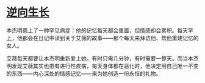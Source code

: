 # [逆向生长](https://hoo.be/ytsp)

本杰明患上了一种罕见病症：他的记忆每天都会重置，但情感却会累积。每天早上，他都会在日记中读到关于艾薇的故事——那个每天来拜访他、帮他重建记忆的女人。

艾薇每天都要让本杰明重新爱上她。有时只需几分钟，有时需要一整天。而当本杰明发现艾薇其实也患有进行性疾病，每天身体都在恶化时，他决定用自己唯一不变的东西——内心深处的情感记忆——来为她创造一份永恒的礼物。
